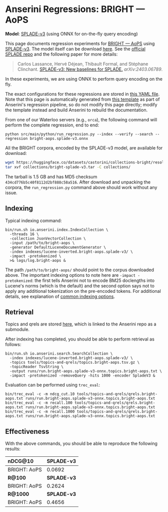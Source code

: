 # Anserini Regressions: BRIGHT &mdash; AoPS

**Model**: [SPLADE-v3](https://arxiv.org/abs/2403.06789) (using ONNX for on-the-fly query encoding)

This page documents regression experiments for [BRIGHT &mdash; AoPS](https://brightbenchmark.github.io/) using [SPLADE-v3](https://arxiv.org/abs/2403.06789).
The model itself can be download [here](https://huggingface.co/naver/splade-v3).
See the [official SPLADE repo](https://github.com/naver/splade) and the following paper for more details:

> Carlos Lassance, Hervé Déjean, Thibault Formal, and Stéphane Clinchant. [SPLADE-v3: New baselines for SPLADE.](https://arxiv.org/abs/2403.06789) _arXiv:2403.06789_.

In these experiments, we are using ONNX to perform query encoding on the fly.

The exact configurations for these regressions are stored in [this YAML file](../../src/main/resources/regression/bright-aops.splade-v3.onnx.yaml).
Note that this page is automatically generated from [this template](../../src/main/resources/docgen/templates/bright-aops.splade-v3.onnx.template) as part of Anserini's regression pipeline, so do not modify this page directly; modify the template instead and build Anserini to rebuild the documentation.

From one of our Waterloo servers (e.g., `orca`), the following command will perform the complete regression, end to end:

```
python src/main/python/run_regression.py --index --verify --search --regression bright-aops.splade-v3.onnx
```

All the BRIGHT corpora, encoded by the SPLADE-v3 model, are available for download:

```bash
wget https://huggingface.co/datasets/castorini/collections-bright/resolve/main/bright-splade-v3.tar -P collections/
tar xvf collections/bright-splade-v3.tar -C collections/
```

The tarball is 1.5 GB and has MD5 checksum `434cd776b5c40f8112d2bf888c58a516`.
After download and unpacking the corpora, the `run_regression.py` command above should work without any issue.

## Indexing

Typical indexing command:

```
bin/run.sh io.anserini.index.IndexCollection \
  -threads 16 \
  -collection JsonVectorCollection \
  -input /path/to/bright-aops \
  -generator DefaultLuceneDocumentGenerator \
  -index indexes/lucene-inverted.bright-aops.splade-v3/ \
  -impact -pretokenized \
  >& logs/log.bright-aops &
```

The path `/path/to/bright-aops/` should point to the corpus downloaded above.
The important indexing options to note here are `-impact -pretokenized`: the first tells Anserini not to encode BM25 doclengths into Lucene's norms (which is the default) and the second option says not to apply any additional tokenization on the pre-encoded tokens.
For additional details, see explanation of [common indexing options](../../docs/common-indexing-options.md).

## Retrieval

Topics and qrels are stored [here](https://github.com/castorini/anserini-tools/tree/master/topics-and-qrels), which is linked to the Anserini repo as a submodule.

After indexing has completed, you should be able to perform retrieval as follows:

```
bin/run.sh io.anserini.search.SearchCollection \
  -index indexes/lucene-inverted.bright-aops.splade-v3/ \
  -topics tools/topics-and-qrels/topics.bright-aops.tsv.gz \
  -topicReader TsvString \
  -output runs/run.bright-aops.splade-v3-onnx.topics.bright-aops.txt \
  -impact -pretokenized -removeQuery -hits 1000 -encoder SpladeV3 &
```

Evaluation can be performed using `trec_eval`:

```
bin/trec_eval -c -m ndcg_cut.10 tools/topics-and-qrels/qrels.bright-aops.txt runs/run.bright-aops.splade-v3-onnx.topics.bright-aops.txt
bin/trec_eval -c -m recall.100 tools/topics-and-qrels/qrels.bright-aops.txt runs/run.bright-aops.splade-v3-onnx.topics.bright-aops.txt
bin/trec_eval -c -m recall.1000 tools/topics-and-qrels/qrels.bright-aops.txt runs/run.bright-aops.splade-v3-onnx.topics.bright-aops.txt
```

## Effectiveness

With the above commands, you should be able to reproduce the following results:

| **nDCG@10**                                                                                                  | **SPLADE-v3**|
|:-------------------------------------------------------------------------------------------------------------|--------------|
| BRIGHT: AoPS                                                                                                 | 0.0692       |
| **R@100**                                                                                                    | **SPLADE-v3**|
| BRIGHT: AoPS                                                                                                 | 0.2624       |
| **R@1000**                                                                                                   | **SPLADE-v3**|
| BRIGHT: AoPS                                                                                                 | 0.4656       |
